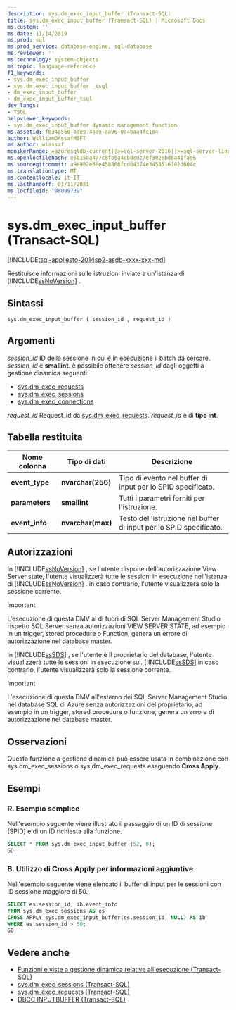 ```yaml
---
description: sys.dm_exec_input_buffer (Transact-SQL)
title: sys.dm_exec_input_buffer (Transact-SQL) | Microsoft Docs
ms.custom: ''
ms.date: 11/14/2019
ms.prod: sql
ms.prod_service: database-engine, sql-database
ms.reviewer: ''
ms.technology: system-objects
ms.topic: language-reference
f1_keywords:
- sys.dm_exec_input_buffer
- sys.dm_exec_input_buffer _tsql
- dm_exec_input_buffer
- dm_exec_input_buffer_tsql
dev_langs:
- TSQL
helpviewer_keywords:
- sys.dm_exec_input_buffer dynamic management function
ms.assetid: fb34a560-bde9-4ad9-aa96-0d4baa4fc104
author: WilliamDAssafMSFT
ms.author: wiassaf
monikerRange: =azuresqldb-current||>=sql-server-2016||>=sql-server-linux-2017||=azuresqldb-mi-current
ms.openlocfilehash: e6b15da477c8fb5a4eb8cdc7ef302ebd8a41fae6
ms.sourcegitcommit: a9e982e30e458866fcd64374e3458516182d604c
ms.translationtype: MT
ms.contentlocale: it-IT
ms.lasthandoff: 01/11/2021
ms.locfileid: "98099739"
---
```

# <a name="sysdm_exec_input_buffer-transact-sql"></a>sys.dm_exec_input_buffer (Transact-SQL)

[!INCLUDE[tsql-appliesto-2014sp2-asdb-xxxx-xxx-md](../../includes/tsql-appliesto-2014sp2-asdb-xxxx-xxx-md.md)]

Restituisce informazioni sulle istruzioni inviate a un'istanza di [!INCLUDE[ssNoVersion](../../includes/ssnoversion-md.md)] .

## <a name="syntax"></a>Sintassi

```
sys.dm_exec_input_buffer ( session_id , request_id )
```

## <a name="arguments"></a>Argomenti

*session_id* ID della sessione in cui è in esecuzione il batch da cercare. *session_id* è **smallint**. è possibile ottenere *session_id* dagli oggetti a gestione dinamica seguenti:

- [sys.dm_exec_requests](../../relational-databases/system-dynamic-management-views/sys-dm-exec-requests-transact-sql.md)
- [sys.dm_exec_sessions](../../relational-databases/system-dynamic-management-views/sys-dm-exec-sessions-transact-sql.md)
- [sys.dm_exec_connections](../../relational-databases/system-dynamic-management-views/sys-dm-exec-connections-transact-sql.md)

*request_id* Request_id da [sys.dm_exec_requests](../../relational-databases/system-dynamic-management-views/sys-dm-exec-requests-transact-sql.md). *request_id* è di **tipo int**.

## <a name="table-returned"></a>Tabella restituita

|Nome colonna|Tipo di dati|Descrizione|
|-----------------|---------------|-----------------|
|**event_type**|**nvarchar(256)**|Tipo di evento nel buffer di input per lo SPID specificato.|
|**parameters**|**smallint**|Tutti i parametri forniti per l'istruzione.|
|**event_info**|**nvarchar(max)**|Testo dell'istruzione nel buffer di input per lo SPID specificato.|

## <a name="permissions"></a>Autorizzazioni

In [!INCLUDE[ssNoVersion](../../includes/ssnoversion-md.md)] , se l'utente dispone dell'autorizzazione View Server state, l'utente visualizzerà tutte le sessioni in esecuzione nell'istanza di [!INCLUDE[ssNoVersion](../../includes/ssnoversion-md.md)] . in caso contrario, l'utente visualizzerà solo la sessione corrente.

> [!IMPORTANT]
> L'esecuzione di questa DMV al di fuori di SQL Server Management Studio rispetto SQL Server senza autorizzazioni VIEW SERVER STATE, ad esempio in un trigger, stored procedure o Function, genera un errore di autorizzazione nel database master.

In [!INCLUDE[ssSDS](../../includes/sssds-md.md)] , se l'utente è il proprietario del database, l'utente visualizzerà tutte le sessioni in esecuzione sul. [!INCLUDE[ssSDS](../../includes/sssds-md.md)] in caso contrario, l'utente visualizzerà solo la sessione corrente.

> [!IMPORTANT]
> L'esecuzione di questa DMV all'esterno dei SQL Server Management Studio nel database SQL di Azure senza autorizzazioni del proprietario, ad esempio in un trigger, stored procedure o funzione, genera un errore di autorizzazione nel database master.

## <a name="remarks"></a>Osservazioni

Questa funzione a gestione dinamica può essere usata in combinazione con sys.dm_exec_sessions o sys.dm_exec_requests eseguendo **Cross Apply**.

## <a name="examples"></a>Esempi

### <a name="a-simple-example"></a>R. Esempio semplice

Nell'esempio seguente viene illustrato il passaggio di un ID di sessione (SPID) e di un ID richiesta alla funzione.

```sql
SELECT * FROM sys.dm_exec_input_buffer (52, 0);
GO
```

### <a name="b-using-cross-apply-to-additional-information"></a>B. Utilizzo di Cross Apply per informazioni aggiuntive

Nell'esempio seguente viene elencato il buffer di input per le sessioni con ID sessione maggiore di 50.

```sql
SELECT es.session_id, ib.event_info
FROM sys.dm_exec_sessions AS es
CROSS APPLY sys.dm_exec_input_buffer(es.session_id, NULL) AS ib
WHERE es.session_id > 50;
GO
```

## <a name="see-also"></a>Vedere anche

- [Funzioni e viste a gestione dinamica relative all'esecuzione &#40;Transact-SQL&#41;](../../relational-databases/system-dynamic-management-views/execution-related-dynamic-management-views-and-functions-transact-sql.md)
- [sys.dm_exec_sessions &#40;Transact-SQL&#41;](../../relational-databases/system-dynamic-management-views/sys-dm-exec-sessions-transact-sql.md)
- [sys.dm_exec_requests &#40;Transact-SQL&#41;](../../relational-databases/system-dynamic-management-views/sys-dm-exec-requests-transact-sql.md)
- [DBCC INPUTBUFFER &#40;Transact-SQL&#41;](../../t-sql/database-console-commands/dbcc-inputbuffer-transact-sql.md)
